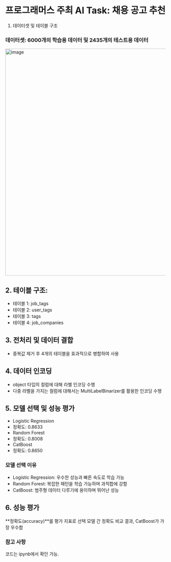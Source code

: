 # 프로그래머스 주최 AI Task: 채용 공고 추천
1. 데이터셋 및 테이블 구조
### 데이터셋: 6000개의 학습용 데이터 및 2435개의 테스트용 데이터

<img width="711" alt="image" src="https://github.com/ysh21368/Job-Announcement-Recommendation-AI/assets/118493648/5bca9889-07fa-4cf0-ad4d-620b3ac4bfae">


## 2. 테이블 구조:
- 테이블 1: job_tags
- 테이블 2: user_tags
- 테이블 3: tags
- 테이블 4: job_companies
## 3. 전처리 및 데이터 결합
- 중복값 제거 후 4개의 테이블을 효과적으로 병합하여 사용
## 4. 데이터 인코딩
- object 타입의 컬럼에 대해 라벨 인코딩 수행
- 다중 라벨을 가지는 컬럼에 대해서는 MultiLabelBinarizer를 활용한 인코딩 수행
## 5. 모델 선택 및 성능 평가
- Logistic Regression
- 정확도: 0.8633
- Random Forest
- 정확도: 0.8008
- CatBoost
- 정확도: 0.8650

### 모델 선택 이유
- Logistic Regression: 우수한 성능과 빠른 속도로 학습 가능
- Random Forest: 복잡한 패턴을 학습 가능하며 과적합에 강함
- CatBoost: 범주형 데이터 다루기에 용이하며 뛰어난 성능

## 6. 성능 평가
**정확도(accuracy)**를 평가 지표로 선택
모델 간 정확도 비교 결과, CatBoost가 가장 우수함

### 참고 사항
코드는 ipynb에서 확인 가능.

